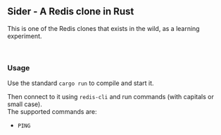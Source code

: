 ## Sider - A Redis clone in Rust

This is one of the Redis clones that exists in the wild, as a learning experiment.

<br/>

### Usage

Use the standard `cargo run` to compile and start it.

Then connect to it using `redis-cli` and run commands (with capitals or small case).<br/>
The supported commands are:

-   `PING`
